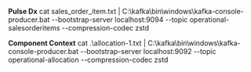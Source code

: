 **Pulse Dx**
cat sales_order_item.txt | C:\kafka\bin\windows\kafka-console-producer.bat --bootstrap-server localhost:9094 --topic operational-salesorderitems --compression-codec zstd

**Component Context**
cat .\allocation-1.txt | C:\kafka\bin\windows\kafka-console-producer.bat --bootstrap-server localhost:9092 --topic operational-allocation --compression-codec zstd
